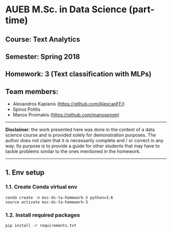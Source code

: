 # AUEB M.Sc. in Data Science (part-time)
## Course: Text Analytics
## Semester: Spring 2018
## Homework: 3 (Text classification with MLPs)
## Team members: 
- Alexandros Kaplanis (https://github.com/AlexcapFF/)
- Spiros Politis
- Manos Proimakis (https://github.com/manosprom)

----------

**Disclaimer**: the work presented here was done in the context of a data science course and is provided solely for demonstration purposes. The author does not claim that it is necessarily complete and / or correct in any way. Its purpose is to provide a guide for other students that may have to tackle problems similar to the ones mentioned in the homework.

----------

## 1. Env setup

### 1.1. Create Conda virtual env

```
conda create -n msc-ds-ta-homework-3 python=3.6
source activate msc-ds-ta-homework-3
```

###  1.2. Install required packages

```
pip install -r requirements.txt
```
